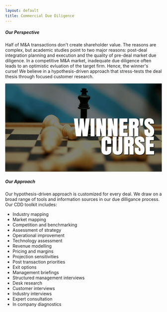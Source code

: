 ```yaml
---
layout: default
title: Commercial Due Diligence
---
```


##### Our Perspective

Half of M&A transactions don't create shareholder value. The reasons are complex, but academic studies point to two major reasons: post-deal integration planning and execution and the quality of pre-deal market due diligence. In a competitive M&A market, inadequate due diligence often leads to an optimistic evluation of the target firm. Hence, the winner's curse! We believe in a hypothesis-driven approach that stress-tests the deal thesis through focused customer research.

![Winnders Curse](assets/images/winnerscurse.png "Winners Curse")

##### Our Approach

Our hypothesis-driven approach is customized for every deal. We draw on a broad range of tools and information sources in our due dilligance process. Our CDD toolkit includes:
                  
* Industry mapping              
* Market mapping                
* Competition and benchmarking  
* Assessment of strategy        
* Operational improvement       
* Technology assessment        
* Revenue modelling             
* Pricing and margins           
* Projection sensitivities     
* Post transaction priorities  
* Exit options                 
* Management briefings
* Structured management interviews
* Desk research
* Customer interviews
* Industry interviews
* Expert consultation
* In company diagnostics